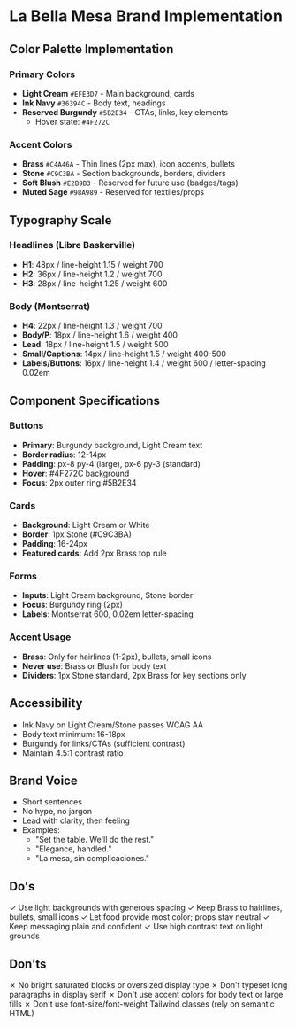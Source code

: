 # La Bella Mesa Brand Implementation

## Color Palette Implementation

### Primary Colors
- **Light Cream** `#EFE3D7` - Main background, cards
- **Ink Navy** `#36394C` - Body text, headings
- **Reserved Burgundy** `#5B2E34` - CTAs, links, key elements
  - Hover state: `#4F272C`

### Accent Colors
- **Brass** `#C4A46A` - Thin lines (2px max), icon accents, bullets
- **Stone** `#C9C3BA` - Section backgrounds, borders, dividers
- **Soft Blush** `#E2B9B3` - Reserved for future use (badges/tags)
- **Muted Sage** `#98A989` - Reserved for textiles/props

## Typography Scale

### Headlines (Libre Baskerville)
- **H1**: 48px / line-height 1.15 / weight 700
- **H2**: 36px / line-height 1.2 / weight 700  
- **H3**: 28px / line-height 1.25 / weight 600

### Body (Montserrat)
- **H4**: 22px / line-height 1.3 / weight 700
- **Body/P**: 18px / line-height 1.6 / weight 400
- **Lead**: 18px / line-height 1.5 / weight 500
- **Small/Captions**: 14px / line-height 1.5 / weight 400-500
- **Labels/Buttons**: 16px / line-height 1.4 / weight 600 / letter-spacing 0.02em

## Component Specifications

### Buttons
- **Primary**: Burgundy background, Light Cream text
- **Border radius**: 12-14px
- **Padding**: px-8 py-4 (large), px-6 py-3 (standard)
- **Hover**: #4F272C background
- **Focus**: 2px outer ring #5B2E34

### Cards
- **Background**: Light Cream or White
- **Border**: 1px Stone (#C9C3BA)
- **Padding**: 16-24px
- **Featured cards**: Add 2px Brass top rule

### Forms
- **Inputs**: Light Cream background, Stone border
- **Focus**: Burgundy ring (2px)
- **Labels**: Montserrat 600, 0.02em letter-spacing

### Accent Usage
- **Brass**: Only for hairlines (1-2px), bullets, small icons
- **Never use**: Brass or Blush for body text
- **Dividers**: 1px Stone standard, 2px Brass for key sections only

## Accessibility
- Ink Navy on Light Cream/Stone passes WCAG AA
- Body text minimum: 16-18px
- Burgundy for links/CTAs (sufficient contrast)
- Maintain 4.5:1 contrast ratio

## Brand Voice
- Short sentences
- No hype, no jargon  
- Lead with clarity, then feeling
- Examples:
  - "Set the table. We'll do the rest."
  - "Elegance, handled."
  - "La mesa, sin complicaciones."

## Do's
✓ Use light backgrounds with generous spacing
✓ Keep Brass to hairlines, bullets, small icons
✓ Let food provide most color; props stay neutral
✓ Keep messaging plain and confident
✓ Use high contrast text on light grounds

## Don'ts
✗ No bright saturated blocks or oversized display type
✗ Don't typeset long paragraphs in display serif
✗ Don't use accent colors for body text or large fills
✗ Don't use font-size/font-weight Tailwind classes (rely on semantic HTML)
